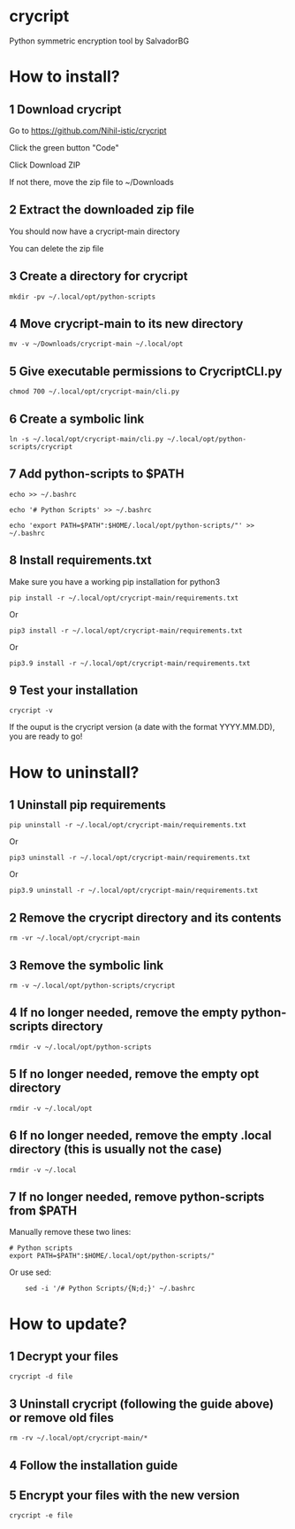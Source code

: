 # crycript
Python symmetric encryption tool by SalvadorBG

# How to install?

## 1 Download crycript

Go to https://github.com/Nihil-istic/crycript

Click the green button "Code"

Click Download ZIP

If not there, move the zip file to ~/Downloads

## 2 Extract the downloaded zip file

You should now have a crycript-main directory

You can delete the zip file

## 3 Create a directory for crycript

    mkdir -pv ~/.local/opt/python-scripts
    
## 4 Move crycript-main to its new directory

    mv -v ~/Downloads/crycript-main ~/.local/opt

## 5 Give executable permissions to CrycriptCLI.py

    chmod 700 ~/.local/opt/crycript-main/cli.py

## 6 Create a symbolic link

    ln -s ~/.local/opt/crycript-main/cli.py ~/.local/opt/python-scripts/crycript

## 7 Add python-scripts to $PATH

    echo >> ~/.bashrc
    
    echo '# Python Scripts' >> ~/.bashrc
    
    echo 'export PATH=$PATH":$HOME/.local/opt/python-scripts/"' >> ~/.bashrc

## 8 Install requirements.txt

Make sure you have a working pip installation for python3

    pip install -r ~/.local/opt/crycript-main/requirements.txt
    
Or

    pip3 install -r ~/.local/opt/crycript-main/requirements.txt

Or 
    
    pip3.9 install -r ~/.local/opt/crycript-main/requirements.txt

## 9 Test your installation

    crycript -v

If the ouput is the crycript version (a date with the format YYYY.MM.DD), you are ready to go!


# How to uninstall?

## 1 Uninstall pip requirements

    pip uninstall -r ~/.local/opt/crycript-main/requirements.txt

Or

    pip3 uninstall -r ~/.local/opt/crycript-main/requirements.txt

Or

    pip3.9 uninstall -r ~/.local/opt/crycript-main/requirements.txt

## 2 Remove the crycript directory and its contents

    rm -vr ~/.local/opt/crycript-main

## 3 Remove the symbolic link

    rm -v ~/.local/opt/python-scripts/crycript
    
## 4 If no longer needed, remove the empty python-scripts directory

    rmdir -v ~/.local/opt/python-scripts
    
## 5 If no longer needed, remove the empty opt directory

    rmdir -v ~/.local/opt
    
## 6 If no longer needed, remove the empty .local directory (this is usually not the case)

    rmdir -v ~/.local    

## 7 If no longer needed, remove python-scripts from $PATH

Manually remove these two lines:

    # Python scripts
    export PATH=$PATH":$HOME/.local/opt/python-scripts/"

Or use sed:
        
        sed -i '/# Python Scripts/{N;d;}' ~/.bashrc

# How to update?
    
## 1 Decrypt your files

    crycript -d file

## 3 Uninstall crycript (following the guide above) or remove old files

    rm -rv ~/.local/opt/crycript-main/*

## 4 Follow the installation guide
    
## 5 Encrypt your files with the new version

    crycript -e file
